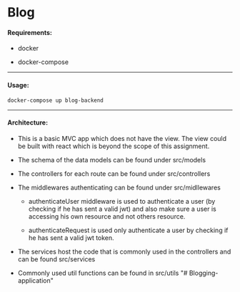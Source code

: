 # Blog

#### Requirements:

- docker

- docker-compose

---

#### Usage:

`docker-compose up blog-backend`

---

#### Architecture:

- This is a basic MVC app which does not have the view. The view could be built with react which is beyond the scope of this assignment.

- The schema of the data models can be found under src/models

- The controllers for each route can be found under src/controllers

- The middlewares authenticating can be found under src/midllewares

  - authenticateUser middleware is used to authenticate a user (by checking if he has sent a valid jwt) and also make sure a user is accessing his own resource and not others resource.

  - authenticateRequest is used only authenticate a user by checking if he has sent a valid jwt token.

- The services host the code that is commonly used in the controllers and can be found src/services

- Commonly used util functions can be found in src/utils
"# Blogging-application" 
